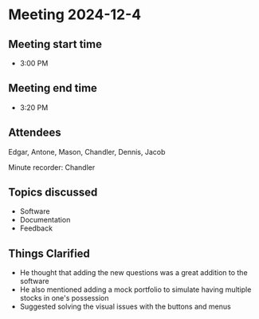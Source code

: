 # Meeting 2024-12-4

## Meeting start time
- 3:00 PM
  
## Meeting end time
- 3:20 PM
  
## Attendees
Edgar, Antone, Mason, Chandler, Dennis, Jacob

Minute recorder: Chandler


## Topics discussed
- Software
- Documentation
- Feedback

## Things Clarified
- He thought that adding the new questions was a great addition to the software
- He also mentioned adding a mock portfolio to simulate having multiple stocks in one's possession
- Suggested solving the visual issues with the buttons and menus
